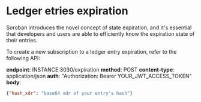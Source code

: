 # Ledger etries expiration

Soroban introduces the novel concept of state expiration, and it's essential that developers and users
are able to efficiently know the expiration state of their entries.


To create a new subscription to a ledger entry expiration, refer to the following API:

**endpoint**: INSTANCE:3030/expiration
**method**: POST
**content-type**: application/json
**auth**: "Authorization: Bearer YOUR_JWT_ACCESS_TOKEN"
**body**:

```json
{"hash_xdr": "base64 xdr of your entry's hash"}
```

